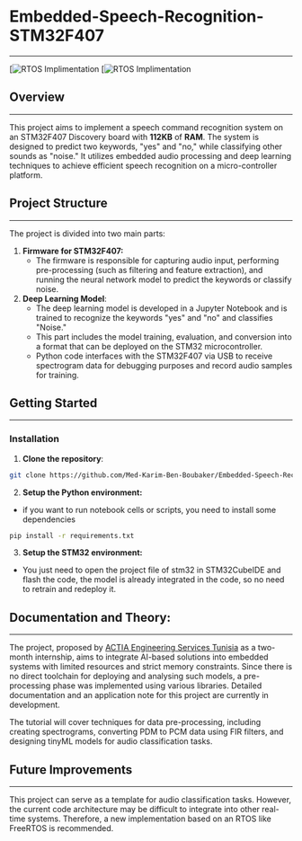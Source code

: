# Embedded-Speech-Recognition-STM32F407
---

[![RTOS Implimentation](https://img.shields.io/badge/RTOS_Implimentation-In_Progress-orange)
[![RTOS Implimentation](https://img.shields.io/badge/license-MIT-green)
## Overview
---
This project aims to implement a speech command recognition system on an STM32F407 Discovery board with **112KB** of **RAM**. The system is designed to predict two keywords, "yes" and "no," while classifying other sounds as "noise." It utilizes embedded audio processing and deep learning techniques to achieve efficient speech recognition on a micro-controller platform.
## Project Structure
---
The project is divided into two main parts:
1. **Firmware for STM32F407:**
	- The firmware is responsible for capturing audio input, performing pre-processing (such as filtering and feature extraction), and running the neural network model to predict the keywords or classify noise.
2. **Deep Learning Model**:
	- The deep learning model is developed in a Jupyter Notebook and is trained to recognize the keywords "yes" and "no" and classifies "Noise."
	- This part includes the model training, evaluation, and conversion into a format that can be deployed on the STM32 microcontroller.
	- Python code interfaces with the STM32F407 via USB to receive spectrogram data for debugging purposes and record audio samples for training.

## Getting Started
---
### Installation
1. **Clone the repository**:
```bash
git clone https://github.com/Med-Karim-Ben-Boubaker/Embedded-Speech-Recognition-STM32F407.git
```
2. **Setup the Python environment:**
- if you want to run notebook cells or scripts, you need to install some dependencies
```bash
pip install -r requirements.txt
```
3. **Setup the STM32 environment:**
- You just need to open the project file of stm32 in STM32CubeIDE and flash the code, the model is already integrated in the code, so no need to retrain and redeploy it.

## Documentation and Theory:
---
The project, proposed by [ACTIA Engineering Services Tunisia](https://www.actia.com/pays/tunisie/) as a two-month internship, aims to integrate AI-based solutions into embedded systems with limited resources and strict memory constraints. Since there is no direct toolchain for deploying and analysing such models, a pre-processing phase was implemented using various libraries. Detailed documentation and an application note for this project are currently in development.

The tutorial will cover techniques for data pre-processing, including creating spectrograms, converting PDM to PCM data using FIR filters, and designing tinyML models for audio classification tasks.

## Future Improvements
---
This project can serve as a template for audio classification tasks. However, the current code architecture may be difficult to integrate into other real-time systems. Therefore, a new implementation based on an RTOS like FreeRTOS is recommended.
